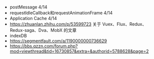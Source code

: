 
+ postMessage 4/14
+ requestIdleCallback和requestAnimationFrame  4/14
+ Application Cache  4/14
+ https://zhuanlan.zhihu.com/p/53599723 关于 Vuex、Flux、Redux、Redux-saga、Dva、MobX 的文章
+ indexDB
+ https://segmentfault.com/a/1190000000736629
+ https://bbs.qzzn.com/forum.php?mod=viewthread&tid=16730857&extra=&authorid=5788628&page=2